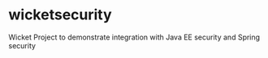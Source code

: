 wicketsecurity
==============

Wicket Project to demonstrate integration with Java EE security and Spring security
